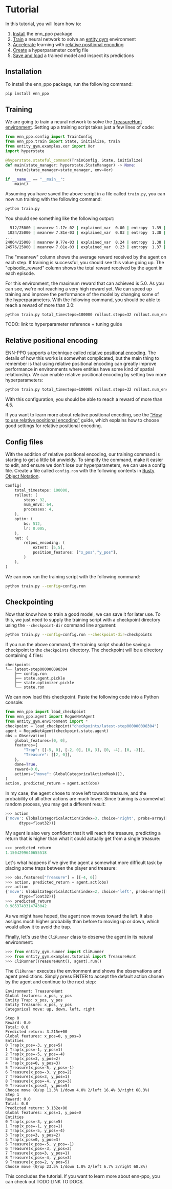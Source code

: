 
# Tutorial

In this tutorial, you will learn how to:
1. [Install](#installation) the enn_ppo package
2. [Train](#training) a neural network to solve an [entity gym](TODO-LINK) environment
3. [Accelerate](#positional-encoding) learning with [relative positional encoding](TODO-LINK)
4. [Create](#config-files) a hyperparameter config file
5. [Save and load](#checkpointing) a trained model and inspect its predictions

## Installation

To install the enn_ppo package, run the following command:

```bash
pip install enn_ppo
```

## Training

We are going to train a neural network to solve the [TreasureHunt environment](TODO-LINK).
Setting up a training script takes just a few lines of code:

```python
from enn_ppo.config import TrainConfig
from enn_ppo.train import State, initialize, train
from entity_gym.examples.xor import Xor
import hyperstate

@hyperstate.stateful_command(TrainConfig, State, initialize)
def main(state_manager: hyperstate.StateManager) -> None:
    train(state_manager=state_manager, env=Xor)

if __name__ == "__main__":
    main()
```

Assuming you have saved the above script in a file called `train.py`, you can now run training with the following command:

```bash
python train.py
```

You should see something like the following output:

```bash
  512/25000 | meanrew 1.17e-02 | explained_var  0.00 | entropy  1.39 | episodic_reward 2.50e-01 | episode_length 2.39e+01 | episodes 8 | fps 701
 1024/25000 | meanrew 7.81e-03 | explained_var  0.03 | entropy  1.38 | episodic_reward 2.00e+00 | episode_length 1.24e+02 | episodes 4 | fps 671
...
24064/25000 | meanrew 9.77e-03 | explained_var  0.24 | entropy  1.38 | episodic_reward 2.50e+00 | episode_length 4.96e+02 | episodes 2 | fps 720
24576/25000 | meanrew 7.81e-03 | explained_var  0.23 | entropy  1.37 | episodic_reward 1.11e+00 | episode_length 1.09e+02 | episodes 9 | fps 721
```

The "meanrew" column shows the average reward received by the agent on each step.
If training is successful, you should see this value going up.
The "episodic_reward" column shows the total reward received by the agent in each episode.

For this environment, the maximum reward that can achieved is 5.0.
As you can see, we're not reaching a very high reward yet.
We can speed up training and improve the performance of the model by changing some of the hyperparameters.
With the following command, you should be able to reach a reward of more than 3.0:

```bash
python train.py total_timesteps=100000 rollout.steps=32 rollout.num_envs=64 rollout.processes=4 optim.bs=512 optim.lr=0.005
```

TODO: link to hyperparameter reference + tuning guide

## Relative positional encoding

ENN-PPO supports a technique called [relative positional encoding](TODO-LINK).
The details of how this works is somewhat complicated, but the main thing to remember is that using relative positional encoding can greatly improve performance in environments where entities have some kind of spatial relationship.
We can enable relative positional encoding by setting two more hyperparameters:

```bash
python train.py total_timesteps=100000 rollout.steps=32 rollout.num_envs=64 rollout.processes=4 optim.bs=512 optim.lr=0.005 net.relpos_encoding.extent='[5,5]' net.relpos_encoding.position_features='["x_pos","y_pos"]'
```

With this configuration, you should be able to reach a reward of more than 4.5.

If you want to learn more about relative positional encoding, see the ["How to use relative positional encoding"](TODO-LINK) guide, which explains how to choose good settings for relative positional encoding.

## Config files

With the addition of relative positional encoding, our training command is starting to get a little bit unwieldy.
To simplify the command, make it easier to edit, and ensure we don't lose our hyperparameters, we can use a config file.
Create a file called `config.ron` with the following contents in [Rusty Object Notation](https://github.com/ron-rs/ron#rusty-object-notation).

```rust
Config(
    total_timesteps: 100000,
    rollout: (
        steps: 32,
        num_envs: 64,
        processes: 4,
    ),
    optim: (
        bs: 512,
        lr: 0.005,
    ),
    net: (
        relpos_encoding: (
            extent: [5,5],
            position_features: ["x_pos","y_pos"],
        )
    ),
)
```

We can now run the training script with the following command:

```bash
python train.py --config=config.ron
```

## Checkpointing

Now that know how to train a good model, we can save it for later use.
To this, we just need to supply the training script with a checkpoint directory using the `--checkpoint-dir` command line argument:


```bash
python train.py --config=config.ron --checkpoint-dir=checkpoints
```

If you run the above command, the training script should be saving a checkpoint to the `checkpoints` directory.
The checkpoint will be a directory containing 4 files:

```
checkpoints
└── latest-step000000098304
    ├── config.ron
    ├── state.agent.pickle
    ├── state.optimizer.pickle
    └── state.ron
```

We can now load this checkpoint.
Paste the following code into a Python console:

```python
from enn_ppo import load_checkpoint
from enn_ppo.agent import RogueNetAgent
from entity_gym.environment import *
checkpoint = load_checkpoint("checkpoints/latest-step000000098304")
agent = RogueNetAgent(checkpoint.state.agent)
obs = Observation(
    global_features=[0, 0],
    features={
        "Trap": [[-5, 0], [-2, 0], [0, 3], [0, -4], [0, -3]],
        "Treasure": [[2, 0]],
    },
    done=True,
    reward=0.0,
    actions={"move": GlobalCategoricalActionMask()},
)
action, predicted_return = agent.act(obs)
```

In my case, the agent chose to move left towards treasure, and the probability of all other actions are much lower. Since training is a somewhat random process, you may get a different result:

```python
>>> action
{'move': GlobalCategoricalAction(index=3, choice='right', probs=array([[6.1148562e-04, 1.3557974e-04, 5.6600979e-06, 9.9924737e-01]],
      dtype=float32))}
```

My agent is also very confident that it will reach the treasure, predicting a return that is higher than what it could actually get from a single treasure:

```python
>>> predicted_return
1.1504299640655518
```

Let's what happens if we give the agent a somewhat more difficult task by placing some traps between the player and treasure:

```python
>>> obs.features["Treasure"] = [[-4, 0]]
>>> action, predicted_return = agent.act(obs)
>>> action
{'move': GlobalCategoricalAction(index=2, choice='left', probs=array([[7.1715019e-03, 1.7328954e-03, 9.9067581e-01, 4.1975660e-04]],
      dtype=float32))}
>>> predicted_return
0.9853743314743042
```

As we might have hoped, the agent now moves toward the left. It also assigns much higher probabiliy than before to moving up or down, which would allow it to avoid the trap.

Finally, let's use the `CliRunner` class to observe the agent in its natural environment:

```python
>>> from entity_gym.runner import CliRunner
>>> from entity_gym.examples.tutorial import TreasureHunt
>>> CliRunner(TreasureHunt(), agent).run()
```

The `CliRunner` executes the environment and shows the observations and agent predictions.
Simply press ENTER to accept the default action chosen by the agent and continue to the next step:

```
Environment: TreasureHunt
Global features: x_pos, y_pos
Entity Trap: x_pos, y_pos
Entity Treasure: x_pos, y_pos
Categorical move: up, down, left, right

Step 0
Reward: 0.0
Total: 0.0
Predicted return: 3.215e+00
Global features: x_pos=0, y_pos=0
Entities
0 Trap(x_pos=-3, y_pos=5)
1 Trap(x_pos=-1, y_pos=1)
2 Trap(x_pos=-5, y_pos=-4)
3 Trap(x_pos=3, y_pos=2)
4 Trap(x_pos=0, y_pos=3)
5 Treasure(x_pos=-5, y_pos=-1)
6 Treasure(x_pos=-3, y_pos=2)
7 Treasure(x_pos=3, y_pos=1)
8 Treasure(x_pos=-4, y_pos=3)
9 Treasure(x_pos=2, y_pos=5)
Choose move (0/up 11.3% 1/down 4.0% 2/left 16.4% 3/right 68.3%)
Step 1
Reward: 0.0
Total: 0.0
Predicted return: 3.132e+00
Global features: x_pos=1, y_pos=0
Entities
0 Trap(x_pos=-3, y_pos=5)
1 Trap(x_pos=-1, y_pos=1)
2 Trap(x_pos=-5, y_pos=-4)
3 Trap(x_pos=3, y_pos=2)
4 Trap(x_pos=0, y_pos=3)
5 Treasure(x_pos=-5, y_pos=-1)
6 Treasure(x_pos=-3, y_pos=2)
7 Treasure(x_pos=3, y_pos=1)
8 Treasure(x_pos=-4, y_pos=3)
9 Treasure(x_pos=2, y_pos=5)
Choose move (0/up 23.5% 1/down 1.0% 2/left 6.7% 3/right 68.8%)
```

This concludes the tutorial.
If you want to learn more about enn-ppo, you can check out TODO LINK TO DOCS.